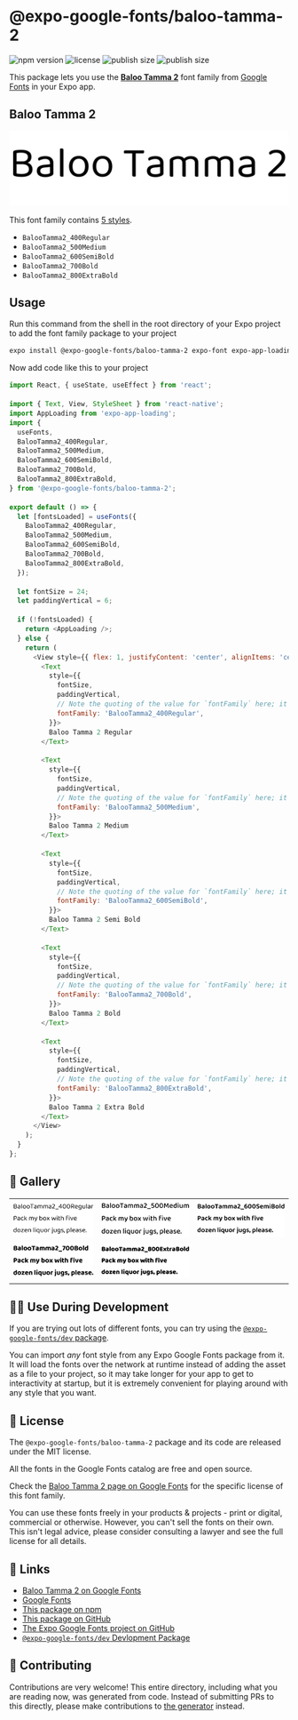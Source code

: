 # @expo-google-fonts/baloo-tamma-2

![npm version](https://flat.badgen.net/npm/v/@expo-google-fonts/baloo-tamma-2)
![license](https://flat.badgen.net/github/license/expo/google-fonts)
![publish size](https://flat.badgen.net/packagephobia/install/@expo-google-fonts/baloo-tamma-2)
![publish size](https://flat.badgen.net/packagephobia/publish/@expo-google-fonts/baloo-tamma-2)

This package lets you use the [**Baloo Tamma 2**](https://fonts.google.com/specimen/Baloo+Tamma+2) font family from [Google Fonts](https://fonts.google.com/) in your Expo app.

## Baloo Tamma 2

![Baloo Tamma 2](./font-family.png)

This font family contains [5 styles](#-gallery).

- `BalooTamma2_400Regular`
- `BalooTamma2_500Medium`
- `BalooTamma2_600SemiBold`
- `BalooTamma2_700Bold`
- `BalooTamma2_800ExtraBold`

## Usage

Run this command from the shell in the root directory of your Expo project to add the font family package to your project
```sh
expo install @expo-google-fonts/baloo-tamma-2 expo-font expo-app-loading
```

Now add code like this to your project
```js
import React, { useState, useEffect } from 'react';

import { Text, View, StyleSheet } from 'react-native';
import AppLoading from 'expo-app-loading';
import {
  useFonts,
  BalooTamma2_400Regular,
  BalooTamma2_500Medium,
  BalooTamma2_600SemiBold,
  BalooTamma2_700Bold,
  BalooTamma2_800ExtraBold,
} from '@expo-google-fonts/baloo-tamma-2';

export default () => {
  let [fontsLoaded] = useFonts({
    BalooTamma2_400Regular,
    BalooTamma2_500Medium,
    BalooTamma2_600SemiBold,
    BalooTamma2_700Bold,
    BalooTamma2_800ExtraBold,
  });

  let fontSize = 24;
  let paddingVertical = 6;

  if (!fontsLoaded) {
    return <AppLoading />;
  } else {
    return (
      <View style={{ flex: 1, justifyContent: 'center', alignItems: 'center' }}>
        <Text
          style={{
            fontSize,
            paddingVertical,
            // Note the quoting of the value for `fontFamily` here; it expects a string!
            fontFamily: 'BalooTamma2_400Regular',
          }}>
          Baloo Tamma 2 Regular
        </Text>

        <Text
          style={{
            fontSize,
            paddingVertical,
            // Note the quoting of the value for `fontFamily` here; it expects a string!
            fontFamily: 'BalooTamma2_500Medium',
          }}>
          Baloo Tamma 2 Medium
        </Text>

        <Text
          style={{
            fontSize,
            paddingVertical,
            // Note the quoting of the value for `fontFamily` here; it expects a string!
            fontFamily: 'BalooTamma2_600SemiBold',
          }}>
          Baloo Tamma 2 Semi Bold
        </Text>

        <Text
          style={{
            fontSize,
            paddingVertical,
            // Note the quoting of the value for `fontFamily` here; it expects a string!
            fontFamily: 'BalooTamma2_700Bold',
          }}>
          Baloo Tamma 2 Bold
        </Text>

        <Text
          style={{
            fontSize,
            paddingVertical,
            // Note the quoting of the value for `fontFamily` here; it expects a string!
            fontFamily: 'BalooTamma2_800ExtraBold',
          }}>
          Baloo Tamma 2 Extra Bold
        </Text>
      </View>
    );
  }
};

```

## 🔡 Gallery


||||
|-|-|-|
|![BalooTamma2_400Regular](./BalooTamma2_400Regular.ttf.png)|![BalooTamma2_500Medium](./BalooTamma2_500Medium.ttf.png)|![BalooTamma2_600SemiBold](./BalooTamma2_600SemiBold.ttf.png)||
|![BalooTamma2_700Bold](./BalooTamma2_700Bold.ttf.png)|![BalooTamma2_800ExtraBold](./BalooTamma2_800ExtraBold.ttf.png)|||


## 👩‍💻 Use During Development

If you are trying out lots of different fonts, you can try using the [`@expo-google-fonts/dev` package](https://github.com/expo/google-fonts/tree/master/font-packages/dev#readme).

You can import *any* font style from any Expo Google Fonts package from it. It will load the fonts
over the network at runtime instead of adding the asset as a file to your project, so it may take longer
for your app to get to interactivity at startup, but it is extremely convenient
for playing around with any style that you want.

## 📖 License

The `@expo-google-fonts/baloo-tamma-2` package and its code are released under the MIT license.

All the fonts in the Google Fonts catalog are free and open source.

Check the [Baloo Tamma 2 page on Google Fonts](https://fonts.google.com/specimen/Baloo+Tamma+2) for the specific license of this font family.

You can use these fonts freely in your products & projects - print or digital, commercial or otherwise. However, you can't sell the fonts on their own. This isn't legal advice, please consider consulting a lawyer and see the full license for all details.

## 🔗 Links

- [Baloo Tamma 2 on Google Fonts](https://fonts.google.com/specimen/Baloo+Tamma+2)
- [Google Fonts](https://fonts.google.com/)
- [This package on npm](https://www.npmjs.com/package/@expo-google-fonts/baloo-tamma-2)
- [This package on GitHub](https://github.com/expo/google-fonts/tree/master/font-packages/baloo-tamma-2)
- [The Expo Google Fonts project on GitHub](https://github.com/expo/google-fonts)
- [`@expo-google-fonts/dev` Devlopment Package](https://github.com/expo/google-fonts/tree/master/font-packages/dev)

## 🤝 Contributing

Contributions are very welcome! This entire directory, including what you are reading now, was generated from code. Instead of submitting PRs to this directly, please make contributions to [the generator](https://github.com/expo/google-fonts/tree/master/packages/generator) instead.
